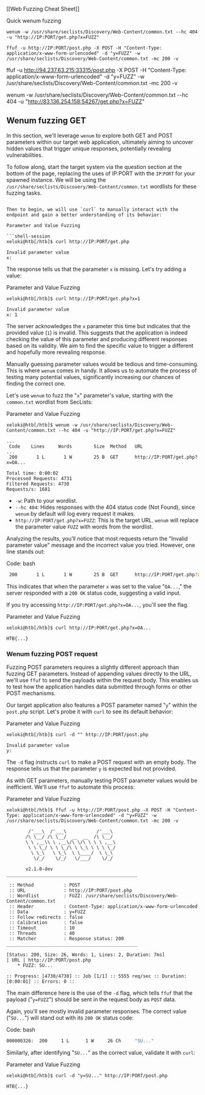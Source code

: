 [[Web Fuzzing Cheat Sheet]]

Quick wenum fuzzing

`wenum -w /usr/share/seclists/Discovery/Web-Content/common.txt --hc 404 -u "http://IP:PORT/get.php?x=FUZZ"`

`ffuf -u http://IP:PORT/post.php -X POST -H "Content-Type: application/x-www-form-urlencoded" -d "y=FUZZ" -w /usr/share/seclists/Discovery/Web-Content/common.txt -mc 200 -v`

ffuf -u http://94.237.63.215:33315/post.php -X POST -H "Content-Type: application/x-www-form-urlencoded" -d "y=FUZZ" -w /usr/share/seclists/Discovery/Web-Content/common.txt -mc 200 -v


wenum -w /usr/share/seclists/Discovery/Web-Content/common.txt --hc 404 -u "http://83.136.254.158:54267/get.php?x=FUZZ"
## Wenum fuzzing GET

In this section, we'll leverage `wenum` to explore both GET and POST parameters within our target web application, ultimately aiming to uncover hidden values that trigger unique responses, potentially revealing vulnerabilities.

To follow along, start the target system via the question section at the bottom of the page, replacing the uses of IP:PORT with the `IP`:`PORT` for your spawned instance. We will be using the `/usr/share/seclists/Discovery/Web-Content/common.txt` wordlists for these fuzzing tasks.

```

Then to begin, we will use `curl` to manually interact with the endpoint and gain a better understanding of its behavior:

Parameter and Value Fuzzing

```shell-session
xeloki@htb[/htb]$ curl http://IP:PORT/get.php

Invalid parameter value
x: 
```

The response tells us that the parameter `x` is missing. Let's try adding a value:

Parameter and Value Fuzzing

```shell-session
xeloki@htb[/htb]$ curl http://IP:PORT/get.php?x=1

Invalid parameter value
x: 1
```

The server acknowledges the `x` parameter this time but indicates that the provided value (`1`) is invalid. This suggests that the application is indeed checking the value of this parameter and producing different responses based on its validity. We aim to find the specific value to trigger a different and hopefully more revealing response.

Manually guessing parameter values would be tedious and time-consuming. This is where `wenum` comes in handy. It allows us to automate the process of testing many potential values, significantly increasing our chances of finding the correct one.

Let's use `wenum` to fuzz the "`x`" parameter's value, starting with the `common.txt` wordlist from SecLists:

Parameter and Value Fuzzing

```shell-session
xeloki@htb[/htb]$ wenum -w /usr/share/seclists/Discovery/Web-Content/common.txt --hc 404 -u "http://IP:PORT/get.php?x=FUZZ"

...
 Code    Lines     Words        Size  Method   URL 
...
 200       1 L       1 W        25 B  GET      http://IP:PORT/get.php?x=OA... 

Total time: 0:00:02
Processed Requests: 4731
Filtered Requests: 4730
Requests/s: 1681
```

- `-w`: Path to your wordlist.
- `--hc 404`: Hides responses with the 404 status code (Not Found), since `wenum` by default will log every request it makes.
- `http://IP:PORT/get.php?x=FUZZ`: This is the target URL. `wenum` will replace the parameter value `FUZZ` with words from the wordlist.

Analyzing the results, you'll notice that most requests return the "Invalid parameter value" message and the incorrect value you tried. However, one line stands out:

Code: bash

```bash
 200       1 L       1 W        25 B  GET      http://IP:PORT/get.php?x=OA...
```

This indicates that when the parameter `x` was set to the value "`OA...`," the server responded with a `200 OK` status code, suggesting a valid input.

If you try accessing `http://IP:PORT/get.php?x=OA...`, you'll see the flag.

Parameter and Value Fuzzing

```shell-session
xeloki@htb[/htb]$ curl http://IP:PORT/get.php?x=OA...

HTB{...}
```

### Wenum fuzzing POST request

Fuzzing POST parameters requires a slightly different approach than fuzzing GET parameters. Instead of appending values directly to the URL, we'll use `ffuf` to send the payloads within the request body. This enables us to test how the application handles data submitted through forms or other POST mechanisms.

Our target application also features a POST parameter named "`y`" within the `post.php` script. Let's probe it with `curl` to see its default behavior:

Parameter and Value Fuzzing

```shell-session
xeloki@htb[/htb]$ curl -d "" http://IP:PORT/post.php

Invalid parameter value
y: 
```

The `-d` flag instructs `curl` to make a POST request with an empty body. The response tells us that the parameter `y` is expected but not provided.

As with GET parameters, manually testing POST parameter values would be inefficient. We'll use `ffuf` to automate this process:

Parameter and Value Fuzzing

```shell-session
xeloki@htb[/htb]$ ffuf -u http://IP:PORT/post.php -X POST -H "Content-Type: application/x-www-form-urlencoded" -d "y=FUZZ" -w /usr/share/seclists/Discovery/Web-Content/common.txt -mc 200 -v

        /'___\  /'___\           /'___\       
       /\ \__/ /\ \__/  __  __  /\ \__/       
       \ \ ,__\\ \ ,__\/\ \/\ \ \ \ ,__\      
        \ \ \_/ \ \ \_/\ \ \_\ \ \ \ \_/      
         \ \_\   \ \_\  \ \____/  \ \_\       
          \/_/    \/_/   \/___/    \/_/       

       v2.1.0-dev
________________________________________________

 :: Method           : POST
 :: URL              : http://IP:PORT/post.php
 :: Wordlist         : FUZZ: /usr/share/seclists/Discovery/Web-Content/common.txt
 :: Header           : Content-Type: application/x-www-form-urlencoded
 :: Data             : y=FUZZ
 :: Follow redirects : false
 :: Calibration      : false
 :: Timeout          : 10
 :: Threads          : 40
 :: Matcher          : Response status: 200
________________________________________________

[Status: 200, Size: 26, Words: 1, Lines: 2, Duration: 7ms]
| URL | http://IP:PORT/post.php
    * FUZZ: SU...

:: Progress: [4730/4730] :: Job [1/1] :: 5555 req/sec :: Duration: [0:00:01] :: Errors: 0 ::
```

The main difference here is the use of the `-d` flag, which tells `ffuf` that the payload ("`y=FUZZ`") should be sent in the request body as `POST` data.

Again, you'll see mostly invalid parameter responses. The correct value ("`SU...`") will stand out with its `200 OK` status code:

Code: bash

```bash
000000326:  200     1 L      1 W     26 Ch     "SU..."
```

Similarly, after identifying "`SU...`" as the correct value, validate it with `curl`:

Parameter and Value Fuzzing

```shell-session
xeloki@htb[/htb]$ curl -d "y=SU..." http://IP:PORT/post.php

HTB{...}
```